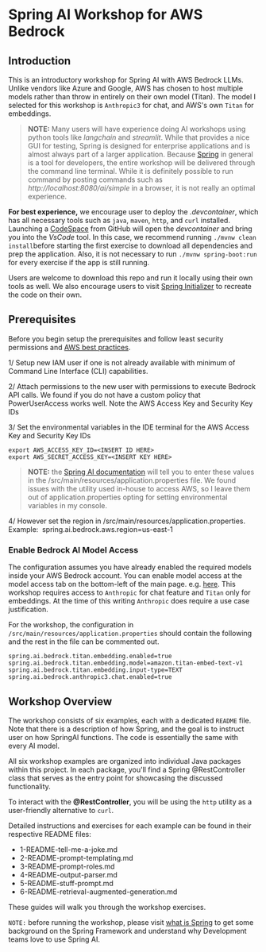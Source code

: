 # Spring AI Workshop for AWS Bedrock

## Introduction
This is an introductory workshop for Spring AI with AWS Bedrock LLMs.  Unlike vendors like Azure and Google, AWS has chosen to host multiple models rather than throw in entirely on their own model (Titan).  The model I selected for this workshop is `Anthropic3` for chat, and AWS's own `Titan` for embeddings.

> **NOTE:** Many users will have experience doing AI workshops using python tools like *langchain* and *streamlit*.  While that provides a nice GUI for testing, Spring is designed for enterprise applications and is almost always part of a larger application. Because [Spring](https://spring.io/) in general is a tool for developers, the entire workshop will be delivered through the command line terminal.  While it is definitely possible to run command by posting commands such as _ht<span>tp://localhost</span>:8080/ai/simple_ in a browser, it is not really an optimal experience.  

**For best experience,** we encourage user to deploy the *.devcontainer*, which has all necessary tools such as `java`, `maven`, `http`, and `curl` installed. Launching a [CodeSpace]("https://github.com/features/codespaces") from GitHub will open the *devcontainer* and bring you into the *VsCode* tool. In this case, we recommend running `./mvnw clean install`before starting the first exercise to download all dependencies and prep the application. Also, it is not necessary to run `./mvnw spring-boot:run` for every exercise if the app is still running.  

Users are welcome to download this repo and run it locally using their own tools as well.  We also encourage users to visit [Spring Initializer](https://start.spring.io") to recreate the code on their own.

## Prerequisites
Before you begin setup the prerequisites and follow least security permissions and [AWS best practices](https://docs.aws.amazon.com/IAM/latest/UserGuide/best-practices.html).

1/ Setup new IAM user if one is not already available with minimum of Command Line Interface (CLI) capabilities. 

2/ Attach permissions to the new user with permissions to execute Bedrock API calls. We found if you do not have a custom policy that PowerUserAccess works well. Note the AWS Access Key and Security Key IDs

3/ Set the environmental variables in the IDE terminal for the AWS Access Key and Security Key IDs 
```shell
export AWS_ACCESS_KEY_ID=<INSERT ID HERE>
export AWS_SECRET_ACCESS_KEY=<INSERT KEY HERE>
```
> **NOTE:** the [Spring AI documentation]("https://docs.spring.io/spring-ai/reference/index.html) will tell you to enter these values in the /src/main/resources/application.properties file. We found issues with the utility used in-house to access AWS, so I leave them out of application.properties opting for setting environmental variables in my console.

4/  However set the region in /src/main/resources/application.properties.  Example:  spring.ai.bedrock.aws.region=us-east-1

### Enable Bedrock AI Model Access

The configuration assumes you have already enabled the required models inside your AWS Bedrock account.  You can enable model access at the model access tab on the bottom-left of the main page.  e.g. [here](https://us-east-1.console.aws.amazon.com/bedrock/home?region=us-east-1#/modelaccess).   This workshop requires access to `Anthropic` for chat feature and `Titan` only for embeddings.   At the time of this writing `Anthropic` does require a use case justification.


For the workshop, the configuration in `/src/main/resources/application.properties` should contain the following and the rest in the file can be commented out.

```shell
spring.ai.bedrock.titan.embedding.enabled=true
spring.ai.bedrock.titan.embedding.model=amazon.titan-embed-text-v1
spring.ai.bedrock.titan.embedding.input-type=TEXT
spring.ai.bedrock.anthropic3.chat.enabled=true
```

## Workshop Overview

The workshop consists of six examples, each with a dedicated `README` file.  Note that there is a description of how Spring, and the goal is to instruct user on how SpringAI functions.   The code is essentially the same with every AI model.  

All six workshop examples are organized into individual Java packages within this project. In each package, you'll find a Spring @RestController class that serves as the entry point for showcasing the discussed functionality.

To interact with the **@RestController**, you will be using the `http` utility as a user-friendly alternative to `curl`.

Detailed instructions and exercises for each example can be found in their respective README files:

* 1-README-tell-me-a-joke.md 
* 2-README-prompt-templating.md 
* 3-README-prompt-roles.md 
* 4-README-output-parser.md 
* 5-README-stuff-prompt.md 
* 6-README-retrieval-augmented-generation.md

These guides will walk you through the workshop exercises.

`NOTE:` before running the workshop, please visit [what is Spring](../main/0-README-what-is-spring.md)  to get some background on the Spring Framework and understand why Development teams love to use Spring AI.


